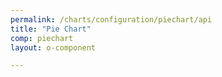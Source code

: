 ```yaml
---
permalink: /charts/configuration/piechart/api
title: "Pie Chart"
comp: piechart
layout: o-component

---
```

